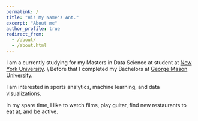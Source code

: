 ```yaml
---
permalink: /
title: "Hi! My Name's Ant."
excerpt: "About me"
author_profile: true
redirect_from: 
  - /about/
  - /about.html
---
```


I am a currently studying for my Masters in Data Science at student at [New York University](https://cds.nyu.edu/). \\
Before that I completed my Bachelors at [George Mason University](https://www2.gmu.edu/). 

I am interested in sports analytics, machine learning, and data visualizations. 

In my spare time, I like to watch films, play guitar, find new restaurants to eat at, and be active.

